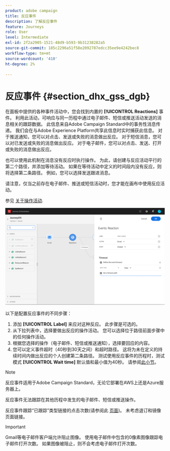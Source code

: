```yaml
---
product: adobe campaign
title: 反应事件
description: 了解反应事件
feature: Journeys
role: User
level: Intermediate
exl-id: 2f2a2905-1521-48d9-b593-9b31238282a5
source-git-commit: 185c2296a51f58e2092787edcc35ee9e4242bec8
workflow-type: tm+mt
source-wordcount: '410'
ht-degree: 2%

---
```


# 反应事件 {#section_dhx_gss_dgb}

在面板中提供的各种事件活动中，您会找到内置的 **[!UICONTROL Reactions]** 事件。 利用此活动，可响应与同一历程中通过电子邮件、短信或推送活动发送的消息相关的跟踪数据。 此信息来自Adobe Campaign Standard中的事务性消息传递。 我们会在与Adobe Experience Platform共享此信息时实时捕获此信息。 对于推送通知，您可以对点击、发送或失败的消息做出反应。 对于短信消息，您可以对已发送或失败的消息做出反应。 对于电子邮件，您可以对点击、发送、打开或失败的消息做出反应。

也可以使用此机制在消息没有反应时执行操作。 为此，请创建与反应活动平行的第二个路径，并添加等待活动。 如果在等待活动中定义的时间段内没有反应，则将选择第二条路径。 例如，您可以选择发送跟进消息。

请注意，仅当之前存在电子邮件、推送或短信活动时，您才能在画布中使用反应活动。

参见 [关于操作活动](../building-journeys/about-action-activities.md).

![](../assets/journey45.png)

以下是配置反应事件的不同步骤：

1. 添加 **[!UICONTROL Label]** 来应对这种反应。 此步骤是可选的。
1. 从下拉列表中，选择要做出反应的操作活动。 您可以选择位于路径前面步骤中的任何操作活动。
1. 根据您选择的操作（电子邮件、短信或推送通知），选择要回应的内容。
1. 您可以定义事件超时（40秒到30天之间）和超时路径。 这将为未在定义的持续时间内做出反应的个人创建第二条路径。 测试使用反应事件的历程时，测试模式 **[!UICONTROL Wait time]** 默认值和最小值为40秒。 请参阅[此小节](../building-journeys/testing-the-journey.md)。

>[!NOTE]
>
>反应事件适用于Adobe Campaign Standard，无论它部署在AWS上还是Azure服务器上。
>
>反应事件无法跟踪在其他历程中发生的电子邮件、短信或推送操作。
>
>反应事件跟踪“已跟踪”类型链接的点击次数(请参阅此 [页面](https://experienceleague.adobe.com/docs/campaign-standard/using/designing-content/links.html#about-tracked-urls))。 未考虑退订和镜像页面链接。

>[!IMPORTANT]
>
>Gmail等电子邮件客户端允许阻止图像。 使用电子邮件中包含的0像素图像跟踪电子邮件打开次数。 如果图像被阻止，则不会考虑电子邮件打开次数。

